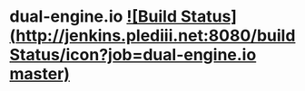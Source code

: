 # dual-engine.io [![Build Status](http://jenkins.plediii.net:8080/buildStatus/icon?job=dual-engine.io master)](http://jenkins.plediii.net:8080/job/dual-engine.io%20master/)

